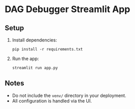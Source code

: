# DAG Debugger Streamlit App

## Setup

1. Install dependencies:
   ```
   pip install -r requirements.txt
   ```

2. Run the app:
   ```
   streamlit run app.py
   ```

## Notes
- Do not include the `venv/` directory in your deployment.
- All configuration is handled via the UI. 
